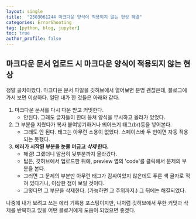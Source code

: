 ```yaml
---
layout: single
title:  "2503061244 마크다운 양식이 적용되지 않는 현상 해결"
categories: ErrorShooting
tag: [python, blog, jupyter]
toc: true
author_profile: false
---
```





## **마크다운 문서 업로드 시 마크다운 양식이 적용되지 않는 현상**

정말 골치아팠다.
마크다운 문서 파일을 깃허브에서 열어보면 분명 괜찮은데, 블로그에 가서 보면 이상하다.
일단 내가 한 것들은 아래와 같다.

1. 마크다운 문서를 다시 다운 받고 커밋한다.
     * 안된다. 그래도 글자들이 한대 뭉쳐 양식을 무시하고 올라가 있었다.
2. 그 부분을 지웠다가 복사 붙여넣기하거나 띄어쓰기 태그(br)등을 넣어본다.
     * 그래도 안 된다. 태그는 아무런 소용이 없었다. 스페이스바 두 번이면 자동 적용되는 듯했다.
3. **에러가 시작된 부분을 눈물 머금고 *삭제* 한다.**
     * 해결! 그랬더니 말끔히 뒷부분까지 올라갔다.
     * 팁은, 깃허브에서 업로드한 뒤에, preview 옆의 'code'를 클릭해서 문제의 부분을 본다.
     * 그러면 그 문제의 부분만 아무런 태그가 감싸여있지 않은데도 푸른 색 글자로 적혀 있다거나, 이상한 점이 보일 것이다.
     * 그렇다면 그 부분을 삭제한다. (가능하면 그 주위까지.) 그 뒤에는 해결되었다.


나중에 내가 보려고 쓰는 에러 기록용 포스팅이지만,
나처럼 깃허브에서 무한 커밋과 삭제를 반복하고 있을 어떤 블로거에게 도움이 되었으면 좋겠다.




